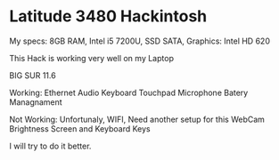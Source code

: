 # Latitude 3480 Hackintosh

My specs: 
8GB RAM, Intel i5 7200U, SSD SATA, Graphics: Intel HD 620

This Hack is working very well on my Laptop

BIG SUR 11.6

Working:
Ethernet
Audio
Keyboard
Touchpad
Microphone
Batery Managnament

Not Working:
Unfortunaly, WIFI, Need another setup for this
WebCam
Brightness Screen and Keyboard Keys


I will try to do it better.
